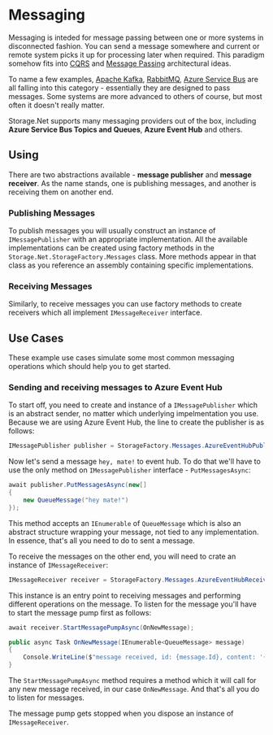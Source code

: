 # Messaging

Messaging is inteded for message passing between one or more systems in disconnected fashion. You can send a message somewhere and current or remote system picks it up for processing later when required. This paradigm somehow fits into [CQRS](https://martinfowler.com/bliki/CQRS.html) and [Message Passing](https://www.defit.org/message-passing/) architectural ideas.

To name a few examples, [Apache Kafka](http://kafka.apache.org/), [RabbitMQ](https://www.rabbitmq.com/), [Azure Service Bus](https://azure.microsoft.com/en-gb/services/service-bus/) are all falling into this category - essentially they are designed to pass messages. Some systems are more advanced to others of course, but most often it doesn't really matter.

Storage.Net supports many messaging providers out of the box, including **Azure Service Bus Topics and Queues**, **Azure Event Hub** and others.

## Using

There are two abstractions available - **message publisher** and **message receiver**. As the name stands, one is publishing messages, and another is receiving them on another end.

### Publishing Messages

To publish messages you will usually construct an instance of `IMessagePublisher` with an appropriate implementation. All the available implementations can be created using factory methods in the `Storage.Net.StorageFactory.Messages` class. More methods appear in that class as you reference an assembly containing specific implementations.

### Receiving Messages

Similarly, to receive messages you can use factory methods to create receivers which all implement `IMessageReceiver` interface.

## Use Cases

These example use cases simulate some most common messaging operations which should help you to get started.

### Sending and receiving messages to Azure Event Hub

To start off, you need to create and instance of a `IMessagePublisher` which is an abstract sender, no matter which underlying impelmentation you use. Because we are using Azure Event Hub, the line to create the publisher is as follows:

```csharp
IMessagePublisher publisher = StorageFactory.Messages.AzureEventHubPublisher("connection string");
```

Now let's send a message `hey, mate!` to event hub. To do that we'll have to use the only method on `IMessagePublisher` interface - `PutMessagesAsync`:

```csharp
await publisher.PutMessagesAsync(new[]
{
	new QueueMessage("hey mate!")
});

```

This method accepts an `IEnumerable` of `QueueMessage` which is also an abstract structure wrapping your message, not tied to any implementation. In essence, that's all you need to do to sent a message.

To receive the messages on the other end, you will need to crate an instance of `IMessageReceiver`:

```csharp
IMessageReceiver receiver = StorageFactory.Messages.AzureEventHubReceiver("connection string", "hub path");
```

This instance is an entry point to receiving messages and performing different operations on the message. To listen for the message you'll have to start the message pump first as follows:

```csharp
await receiver.StartMessagePumpAsync(OnNewMessage);

public async Task OnNewMessage(IEnumerable<QueueMessage> message)
{
    Console.WriteLine($"message received, id: {message.Id}, content: '{message.StringContent}'");
}
```

The `StartMessagePumpAsync` method requires a method which it will call for any new message received, in our case `OnNewMessage`. And that's all you do to listen for messages.

The message pump gets stopped when you dispose an instance of `IMessageReceiver`.
